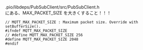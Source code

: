 .pio/libdeps/PubSubClient/src/PubSubClient.h  
にある、MAX_PACKET_SIZE を大きくすること！！！

```
// MQTT_MAX_PACKET_SIZE : Maximum packet size. Override with setBufferSize().
#ifndef MQTT_MAX_PACKET_SIZE
// #define MQTT_MAX_PACKET_SIZE 256
#define MQTT_MAX_PACKET_SIZE 2048
#endif
```
